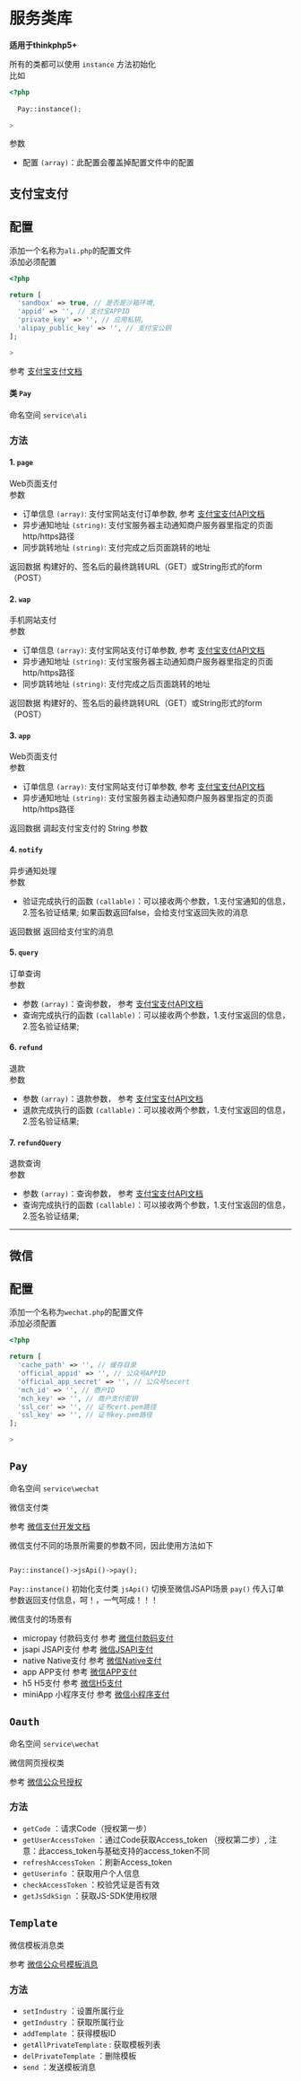 # 服务类库

**适用于thinkphp5+**

所有的类都可以使用 `instance` 方法初始化  
比如
```php
<?php
  
  Pay::instance();

>
```

参数  
* 配置 `(array)`：此配置会覆盖掉配置文件中的配置  

## 支付宝支付

## 配置
添加一个名称为`ali.php`的配置文件  
添加必须配置
```php
<?php

return [
  'sandbox' => true, // 是否是沙箱环境,
  'appid' => '', // 支付宝APPID
  'private_key' => '', // 应用私钥,
  'alipay_public_key' => '', // 支付宝公钥 
];

>
```
参考 [支付宝支付文档](https://opendocs.alipay.com/apis/api_1/alipay.trade.pay#%E5%85%AC%E5%85%B1%E8%AF%B7%E6%B1%82%E5%8F%82%E6%95%B0)

#### 类 `Pay`

命名空间 `service\ali`

### 方法
#### 1. `page`
Web页面支付  
参数  
* 订单信息 `(array)`: 支付宝网站支付订单参数, 参考 [支付宝支付API文档](https://opendocs.alipay.com/apis/api_1/alipay.trade.page.pay#%E8%AF%B7%E6%B1%82%E5%8F%82%E6%95%B0)
* 异步通知地址 `(string)`: 	支付宝服务器主动通知商户服务器里指定的页面http/https路径
* 同步跳转地址 `(string)`: 支付完成之后页面跳转的地址  

返回数据  构建好的、签名后的最终跳转URL（GET）或String形式的form （POST）

#### 2. `wap`
手机网站支付  
参数  
* 订单信息 `(array)`: 支付宝网站支付订单参数, 参考 [支付宝支付API文档](https://opendocs.alipay.com/apis/api_1/alipay.trade.wap.pay#%E8%AF%B7%E6%B1%82%E5%8F%82%E6%95%B0)
* 异步通知地址 `(string)`: 	支付宝服务器主动通知商户服务器里指定的页面http/https路径
* 同步跳转地址 `(string)`: 支付完成之后页面跳转的地址  

返回数据  构建好的、签名后的最终跳转URL（GET）或String形式的form （POST）

#### 3. `app`
Web页面支付  
参数  
* 订单信息 `(array)`: 支付宝网站支付订单参数, 参考 [支付宝支付API文档](https://opendocs.alipay.com/apis/api_1/alipay.trade.app.pay#%E8%AF%B7%E6%B1%82%E5%8F%82%E6%95%B0)
* 异步通知地址 `(string)`: 	支付宝服务器主动通知商户服务器里指定的页面http/https路径

返回数据  调起支付宝支付的 String 参数

#### 4. `notify`
异步通知处理  
参数  
* 验证完成执行的函数 `(callable)`：可以接收两个参数，1.支付宝通知的信息，2.签名验证结果; 如果函数返回false，会给支付宝返回失败的消息

返回数据  返回给支付宝的消息

#### 5. `query`
订单查询  
参数  
* 参数 `(array)`：查询参数， 参考 [支付宝支付API文档](https://opendocs.alipay.com/apis/api_1/alipay.trade.query#%E8%AF%B7%E6%B1%82%E5%8F%82%E6%95%B0)
* 查询完成执行的函数 `(callable)`：可以接收两个参数，1.支付宝返回的信息，2.签名验证结果;

#### 6. `refund`
退款  
参数  
* 参数 `(array)`：退款参数， 参考 [支付宝支付API文档](https://opendocs.alipay.com/apis/api_1/alipay.trade.refund#%E8%AF%B7%E6%B1%82%E5%8F%82%E6%95%B0)
* 退款完成执行的函数 `(callable)`：可以接收两个参数，1.支付宝返回的信息，2.签名验证结果;

#### 7. `refundQuery`
退款查询  
参数  
* 参数 `(array)`：查询参数， 参考 [支付宝支付API文档](https://opendocs.alipay.com/apis/api_1/alipay.trade.fastpay.refund.query#%E8%AF%B7%E6%B1%82%E5%8F%82%E6%95%B0)
* 查询完成执行的函数 `(callable)`：可以接收两个参数，1.支付宝返回的信息，2.签名验证结果;

---

## 微信

## 配置
添加一个名称为`wechat.php`的配置文件  
添加必须配置
```php
<?php

return [
  'cache_path' => '', // 缓存目录
  'official_appid' => '', // 公众号APPID
  'official_app_secret' => '', // 公众号secert
  'mch_id' => '', // 商户ID
  'mch_key' => '', // 商户支付密钥
  'ssl_cer' => '', // 证书cert.pem路径
  'ssl_key' => '', // 证书key.pem路径
];

>
```

## `Pay`

命名空间 `service\wechat`

微信支付类

参考 [微信支付开发文档](https://pay.weixin.qq.com/wiki/doc/apiv3/wxpay/pages/api.shtml)

微信支付不同的场景所需要的参数不同，因此使用方法如下
```php

Pay::instance()->jsApi()->pay();

```
`Pay::instance()` 初始化支付类 `jsApi()` 切换至微信JSAPI场景 `pay()` 传入订单参数返回支付信息，呵！，一气呵成！！！

微信支付的场景有  
* micropay 付款码支付 参考 [微信付款码支付](https://pay.weixin.qq.com/wiki/doc/api/micropay.php?chapter=5_1)
* jsapi   JSAPI支付 参考 [微信JSAPI支付](https://pay.weixin.qq.com/wiki/doc/api/jsapi.php?chapter=7_1)
* native  Native支付 参考 [微信Native支付](https://pay.weixin.qq.com/wiki/doc/api/native.php?chapter=6_1)
* app APP支付 参考 [微信APP支付](https://pay.weixin.qq.com/wiki/doc/api/app/app.php?chapter=8_1)
* h5  H5支付  参考 [微信H5支付](https://pay.weixin.qq.com/wiki/doc/api/H5.php?chapter=15_1)
* miniApp 小程序支付  参考 [微信小程序支付](https://pay.weixin.qq.com/wiki/doc/api/wxa/wxa_api.php?chapter=7_3&index=1)

## `Oauth`

命名空间 `service\wechat`

微信网页授权类

参考 [微信公众号授权](https://developers.weixin.qq.com/doc/offiaccount/OA_Web_Apps/Wechat_webpage_authorization.html)

### 方法
* `getCode` ：请求Code（授权第一步）
* `getUserAccessToken` ：通过Code获取Access_token （授权第二步）, 注意：此access_token与基础支持的access_token不同
* `refreshAccessToken` ：刷新Access_token
* `getUserinfo` ：获取用户个人信息
* `checkAccessToken` ：校验凭证是否有效
* `getJsSdkSign` ：获取JS-SDK使用权限
## `Template`
微信模板消息类

参考 [微信公众号模板消息](https://developers.weixin.qq.com/doc/offiaccount/Message_Management/Template_Message_Interface.html)

### 方法
* `setIndustry` ：设置所属行业
* `getIndustry` ：获取所属行业
* `addTemplate` ：获得模板ID
* `getAllPrivateTemplate` : 获取模板列表
* `delPrivateTemplate` ：删除模板
* `send` ：发送模板消息